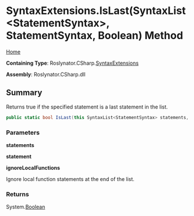<a name="_top"></a>

# SyntaxExtensions\.IsLast\(SyntaxList\<StatementSyntax>, StatementSyntax, Boolean\) Method

[Home](../../../../README.md#_top)

**Containing Type**: Roslynator\.CSharp\.[SyntaxExtensions](../README.md#_top)

**Assembly**: Roslynator\.CSharp\.dll

## Summary

Returns true if the specified statement is a last statement in the list\.

```csharp
public static bool IsLast(this SyntaxList<StatementSyntax> statements, StatementSyntax statement, bool ignoreLocalFunctions)
```

### Parameters

**statements**

**statement**

**ignoreLocalFunctions**

Ignore local function statements at the end of the list\.

### Returns

System\.[Boolean](https://docs.microsoft.com/en-us/dotnet/api/system.boolean)

